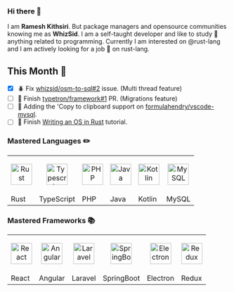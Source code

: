 ### Hi there 👋

I am **Ramesh Kithsiri**. But package managers and opensource communities knowing me as **WhizSid**. I am a self-taught developer and like to study :school: anything related to programming. Currently I am interested on @rust-lang and I am actively looking for a job :briefcase: on rust-lang.

## This Month :calendar:

- [x] :beetle: Fix [whizsid/osm-to-sql#2](https://github.com/whizsid/osm-to-sql/issues/2) issue. (Multi thread feature)
- [ ] :rocket: Finish [typetron/framework#1](https://github.com/typetron/framework/pull/1) PR. (Migrations feature)
- [ ] :rocket: Adding the 'Copy to clipboard support on [formulahendry/vscode-mysql](https://github.com/formulahendry/vscode-mysql).
- [ ] :blue_book: Finish [Writing an OS in Rust](https://os.phil-opp.com/) tutorial.

### Mastered Languages :pencil2:
|  |  |  | | | |
| ------------- | ------------- | ------------- | ------------- | ------------- | ------------- | 
| <p align="center"><img width="48" alt="Rust" src="https://simpleicons.org/icons/rust.svg" /> </p> | <p align="center"><img align="center" width="48" alt="Typescript" src="https://simpleicons.org/icons/typescript.svg" /> </p>  | <p align="center"><img align="center" width="48" alt="PHP" src="https://simpleicons.org/icons/php.svg" /> </p> | <p align="center"><img align="center" width="48" alt="Java" src="https://simpleicons.org/icons/java.svg" /> </p>  |<p align="center"><img align="center" width="48" alt="Kotlin" src="https://simpleicons.org/icons/kotlin.svg" /> </p>  | <p align="center"><img align="center" width="48" alt="MySQL" src="https://simpleicons.org/icons/mysql.svg" /> </p>  |
| Rust  | TypeScript  | PHP |Java  | Kotlin  | MySQL  |

### Mastered Frameworks :books:
|  |  |  | | | |
| ------------- | ------------- | ------------- | ------------- | ------------- | ------------- | 
| <p align="center"><img width="48" alt="React" src="https://simpleicons.org/icons/react.svg" /> </p> | <p align="center"><img align="center" width="48" alt="Angular" src="https://simpleicons.org/icons/angular.svg" /> </p>  | <p align="center"><img align="center" width="48" alt="Laravel" src="https://simpleicons.org/icons/laravel.svg" /> </p> | <p align="center"><img align="center" width="48" alt="SpringBoot" src="https://simpleicons.org/icons/spring.svg" /> </p>  |<p align="center"><img align="center" width="48" alt="Electron" src="https://simpleicons.org/icons/electron.svg" /> </p>  | <p align="center"><img align="center" width="48" alt="Redux" src="https://simpleicons.org/icons/redux.svg" /> </p>  |
| React  | Angular  | Laravel |SpringBoot  | Electron  | Redux  |
